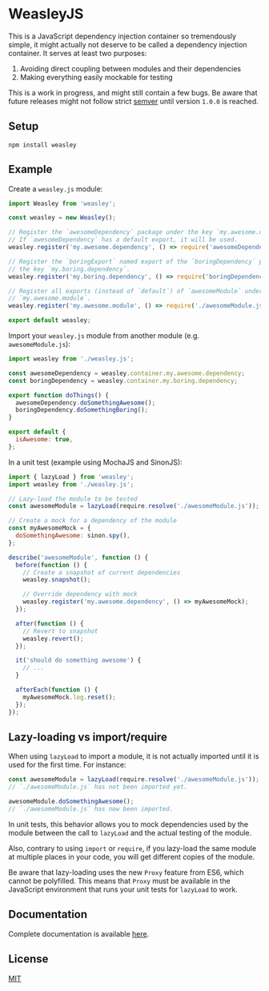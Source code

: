 WeasleyJS
=================================================================================================

This is a JavaScript dependency injection container so tremendously simple, it might actually not
deserve to be called a dependency injection container. It serves at least two purposes:

  1) Avoiding direct coupling between modules and their dependencies  
  2) Making everything easily mockable for testing  

This is a work in progress, and might still contain a few bugs. Be aware that future releases might
not follow strict [semver](http://semver.org/) until version `1.0.0` is reached.


## Setup

```
npm install weasley
```


## Example

Create a `weasley.js` module:

```javascript
import Weasley from 'weasley';

const weasley = new Weasley();

// Register the `awesomeDependency` package under the key `my.awesome.dependency`.
// If `awesomeDependency` has a default export, it will be used.
weasley.register('my.awesome.dependency', () => require('awesomeDependency'));

// Register the `boringExport` named export of the `boringDependency` package under
// the key `my.boring.dependency`.
weasley.register('my.boring.dependency', () => require('boringDependency'), 'boringExport');

// Register all exports (instead of `default`) of `awesomeModule` under the key
// `my.awesome.module`.
weasley.register('my.awesome.module', () => require('./awesomeModule.js'), '*');

export default weasley;
```

Import your `weasley.js` module from another module (e.g. `awesomeModule.js`):

```javascript
import weasley from './weasley.js';

const awesomeDependency = weasley.container.my.awesome.dependency;
const boringDependency = weasley.container.my.boring.dependency;

export function doThings() {
  awesomeDependency.doSomethingAwesome();
  boringDependency.doSomethingBoring();
}

export default {
  isAwesome: true,
};
```

In a unit test (example using MochaJS and SinonJS):

```javascript
import { lazyLoad } from 'weasley';
import weasley from './weasley.js';

// Lazy-load the module to be tested
const awesomeModule = lazyLoad(require.resolve('./awesomeModule.js'));

// Create a mock for a dependency of the module
const myAwesomeMock = {
  doSomethingAwesome: sinon.spy(),
};

describe('awesomeModule', function () {
  before(function () {
    // Create a snapshot of current dependencies
    weasley.snapshot();

    // Override dependency with mock
    weasley.register('my.awesome.dependency', () => myAwesomeMock);
  });

  after(function () {
    // Revert to snapshot
    weasley.revert();
  });

  it('should do something awesome') {
    // ...
  } 

  afterEach(function () {
    myAwesomeMock.log.reset();
  });
});
```


## Lazy-loading vs import/require

When using `lazyLoad` to import a module, it is not actually imported until it is used for the first time. For instance:

```javascript
const awesomeModule = lazyLoad(require.resolve('./awesomeModule.js'));
// `./awesomeModule.js` has not been imported yet.

awesomeModule.doSomethingAwesome();
// `./awesomeModule.js` has now been imported.
```

In unit tests, this behavior allows you to mock dependencies used by the module between the call to `lazyLoad` and the
actual testing of the module.

Also, contrary to using `import` or `require`, if you lazy-load the same module at multiple places in your code, you will
get different copies of the module.

Be aware that lazy-loading uses the new `Proxy` feature from ES6, which cannot be polyfilled. This means that `Proxy` must
be available in the JavaScript environment that runs your unit tests for `lazyLoad` to work.


## Documentation

Complete documentation is available [here](https://github.com/plbrault/weasleyjs/blob/master/docs/jsdoc.md).


## License

[MIT](https://github.com/plbrault/weasleyjs/blob/master/LICENSE)
